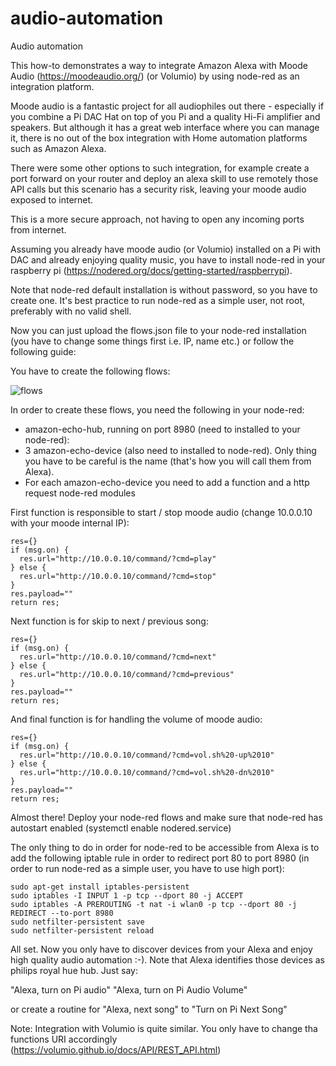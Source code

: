 # audio-automation
Audio automation

This how-to demonstrates a way to integrate Amazon Alexa with Moode Audio (https://moodeaudio.org/) (or Volumio) by using node-red as an integration platform.

Moode audio is a fantastic project for all audiophiles out there - especially if you combine a Pi DAC Hat on top of you Pi and a quality Hi-Fi amplifier and speakers. But although it has a great web interface where you can manage it, there is no out of the box integration with Home automation platforms such as Amazon Alexa.

There were some other options to such integration, for example create a port forward on your router and deploy an alexa skill to use remotely those API calls but this scenario has a security risk, leaving your moode audio exposed to internet.

This is a more secure approach, not having to open any incoming ports from internet.

Assuming you already have moode audio (or Volumio) installed on a Pi with DAC and already enjoying quality music, you have to install node-red in your raspberry pi (https://nodered.org/docs/getting-started/raspberrypi).

Note that node-red default installation is without password, so you have to create one. It's best practice to run node-red as a simple user, not root, preferably with no valid shell.

Now you can just upload the flows.json file to your node-red installation (you have to change some things first i.e. IP, name etc.) or follow the following guide:

You have to create the following flows:

![flows](https://user-images.githubusercontent.com/100039669/154813898-5ebf3ce6-1137-4bbc-8c44-d57fa7b39e66.png)

In order to create these flows, you need the following in your node-red:

- amazon-echo-hub, running on port 8980 (need to installed to your node-red):
- 3 amazon-echo-device (also need to installed to node-red). Only thing you have to be careful is the name (that's how you will call them from Alexa).
- For each amazon-echo-device you need to add a function and a http request node-red modules

First function is responsible to start / stop moode audio (change 10.0.0.10 with your moode internal IP):
```
res={}
if (msg.on) {
  res.url="http://10.0.0.10/command/?cmd=play"
} else {
  res.url="http://10.0.0.10/command/?cmd=stop"
}
res.payload=""
return res;
```

Next function is for skip to next / previous song:
```
res={}
if (msg.on) {
  res.url="http://10.0.0.10/command/?cmd=next"
} else {
  res.url="http://10.0.0.10/command/?cmd=previous"
}
res.payload=""
return res;
```

And final function is for handling the volume of moode audio:
```
res={}
if (msg.on) {
  res.url="http://10.0.0.10/command/?cmd=vol.sh%20-up%2010"
} else {
  res.url="http://10.0.0.10/command/?cmd=vol.sh%20-dn%2010"
}
res.payload=""
return res;
```

Almost there! Deploy your node-red flows and make sure that node-red has autostart enabled (systemctl enable nodered.service)

The only thing to do in order for node-red to be accessible from Alexa is to add the following iptable rule in order to redirect port 80 to port 8980 (in order to run node-red as a simple user, you have to use high port):
```
sudo apt-get install iptables-persistent
sudo iptables -I INPUT 1 -p tcp --dport 80 -j ACCEPT
sudo iptables -A PREROUTING -t nat -i wlan0 -p tcp --dport 80 -j REDIRECT --to-port 8980
sudo netfilter-persistent save
sudo netfilter-persistent reload
```

All set. Now you only have to discover devices from your Alexa and enjoy high quality audio automation :-). Note that Alexa identifies those devices as philips royal hue hub. Just say:

"Alexa, turn on Pi audio"
"Alexa, turn on Pi Audio Volume"

or create a routine for "Alexa, next song" to "Turn on Pi Next Song"

Note: Integration with Volumio is quite similar. You only have to change tha functions URI accordingly (https://volumio.github.io/docs/API/REST_API.html)
